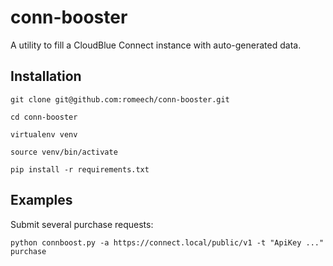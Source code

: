 # conn-booster
A utility to fill a CloudBlue Connect instance with auto-generated data.

## Installation
```
git clone git@github.com:romeech/conn-booster.git

cd conn-booster

virtualenv venv

source venv/bin/activate

pip install -r requirements.txt 
```

## Examples
Submit several purchase requests:

```python connboost.py -a https://connect.local/public/v1 -t "ApiKey ..." purchase```
